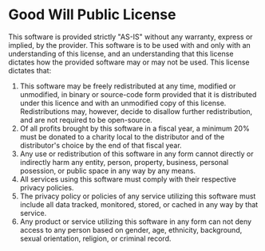 # Good Will Public License
This software is provided strictly "AS-IS" without any warranty, express or implied,
by the provider. This software is to be used with and only with an understanding of this
license, and an understanding that this license dictates how the provided software may
or may not be used. This license dictates that:
1. This software may be freely redistributed at any time, modified or unmodified, in binary
   or source-code form provided that it is distributed under this licence and with an
   unmodified copy of this license. Redistributions may, however, decide to disallow further
   redistribution, and are not required to be open-source.
2. Of all profits brought by this software in a fiscal year, a minimum 20% must be donated to
   a charity local to the distributor and of the distributor's choice by the end of that fiscal
   year.
3. Any use or redistribution of this software in any form cannot directly or indirectly harm any
   entity, person, property, business, personal posession, or public space in any way by any
   means.
4. All services using this software must comply with their respective privacy policies.
5. The privacy policy or policies of any service utilizing this software must include
   all data tracked, monitored, stored, or cached in any way by that service.
6. Any product or service utilizing this software in any form can not deny access to any person
   based on gender, age, ethnicity, background, sexual orientation, religion, or criminal
   record.
